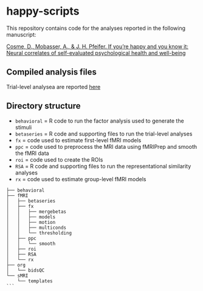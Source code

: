 # happy-scripts
This repository contains code for the analyses reported in the following manuscript:

[Cosme, D., Mobasser, A., & J. H. Pfeifer. If you’re happy and you know it: Neural correlates of self-evaluated psychological health and well-being](https://psyarxiv.com/86n3b/)


## Compiled analysis files

Trial-level analysea are reported [here]()

## Directory structure

* `behavioral` = R code to run the factor analysis used to generate the stimuli
* `betaseries` = R code and supporting files to run the trial-level analyses
* `fx` = code used to estimate first-level fMRI models
* `ppc` = code used to preprocess the MRI data using fMRIPrep and smooth the fMRI data
* `roi` = code used to create the ROIs
* `RSA` = R code and supporting files to run the representational similarity analyses
* `rx` = code used to estimate group-level fMRI models

````
├── behavioral
├── fMRI
│	├── betaseries
│	├── fx
│	│	├── mergebetas
│	│	├── models
│	│	├── motion
│	│	├── multiconds
│	│	└── thresholding
│	├── ppc
│	│	└── smooth
│	├── roi
│	├── RSA
│	└── rx
├── org
│	└── bidsQC
└── sMRI
    └── templates
```
